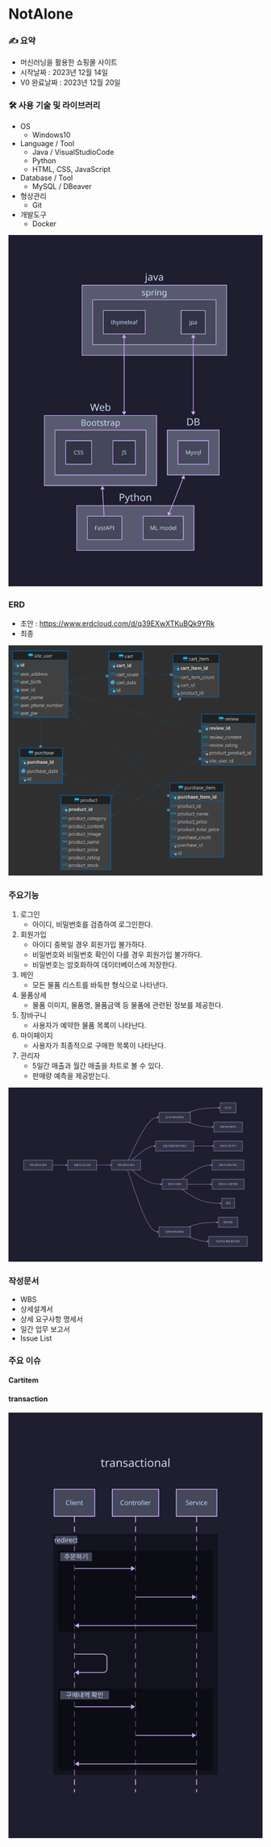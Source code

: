 # NotAlone

### ✍️ 요약

- 머신러닝을 활용한 쇼핑몰 사이트
- 시작날짜 : 2023년 12월 14일
- V0 완료날짜 : 2023년 12월 20일

### 🛠 사용 기술 및 라이브러리

- OS
  - Windows10
- Language / Tool
  - Java / VisualStudioCode
  - Python
  - HTML, CSS, JavaScript
- Database / Tool
  - MySQL / DBeaver
- 형상관리
  - Git
- 개발도구
  - Docker

![Alt text](stack.svg)

### ERD

- 초안 : <https://www.erdcloud.com/d/q39EXwXTKuBQk9YRk>
- 최종
  
![erd](./1_ERD.png)

### 주요기능

1. 로그인
    - 아이디, 비밀번호를 검증하여 로그인한다.
2. 회원가입
    - 아이디 중복일 경우 회원가입 불가하다.
    - 비밀번호와 비밀번호 확인이 다를 경우 회원가입 불가하다.
    - 비밀번호는 암호화하여 데이터베이스에 저장한다.
3. 메인
    - 모든 물품 리스트를 바둑판 형식으로 나타낸다.
4. 물품상세
    - 물품 이미지, 물품명, 물품금액 등 물품에 관련된 정보를 제공한다.
5. 장바구니
    - 사용자가 예약한 물품 목록이 나타난다.
6. 마이페이지
    - 사용자가 최종적으로 구매한 목록이 나타난다.
7. 관리자
    - 5일간 매출과 월간 매출을 차트로 볼 수 있다.
    - 판매량 예측을 제공받는다.

![Alt text](flow.svg)

### 작성문서

- WBS
- 상세설계서
- 상세 요구사항 명세서
- 일간 업무 보고서
- Issue List

### 주요 이슈

#### Cartitem

#### transaction

![Alt text](transaction.svg)


